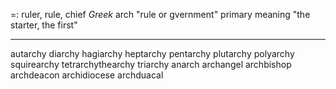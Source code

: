 =: ruler, rule, chief
*Greek* arch "rule or gvernment"
primary meaning "the starter, the first"

---
autarchy
diarchy
hagiarchy
heptarchy
pentarchy
plutarchy
polyarchy
squirearchy
tetrarchythearchy
triarchy
anarch
archangel
archbishop
archdeacon
archidiocese
archduacal

